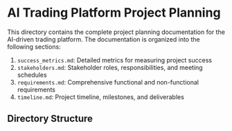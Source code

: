 # AI Trading Platform Project Planning

This directory contains the complete project planning documentation for the AI-driven trading platform. The documentation is organized into the following sections:

1. `success_metrics.md`: Detailed metrics for measuring project success
2. `stakeholders.md`: Stakeholder roles, responsibilities, and meeting schedules
3. `requirements.md`: Comprehensive functional and non-functional requirements
4. `timeline.md`: Project timeline, milestones, and deliverables

## Directory Structure 
